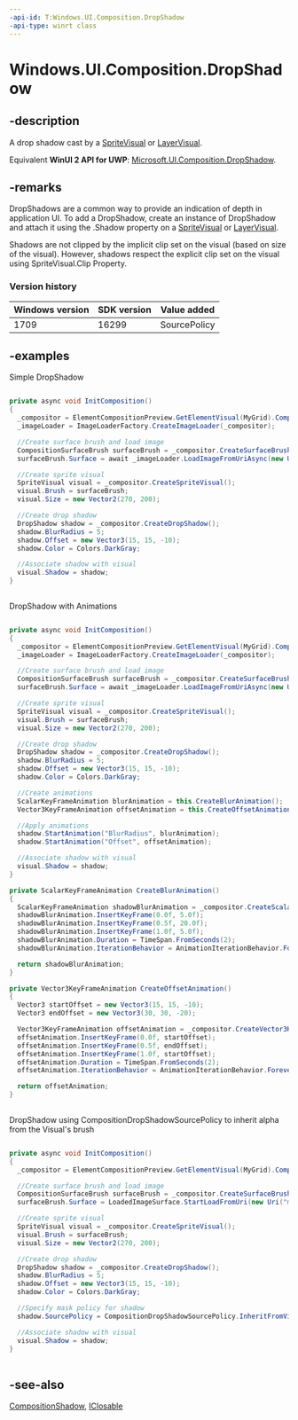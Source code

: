 ```yaml
---
-api-id: T:Windows.UI.Composition.DropShadow
-api-type: winrt class
---
```


<!-- Class syntax.
public class DropShadow : Windows.UI.Composition.CompositionShadow, Windows.UI.Composition.IDropShadow
-->

# Windows.UI.Composition.DropShadow

## -description
A drop shadow cast by a [SpriteVisual](spritevisual.md) or [LayerVisual](layervisual.md).

Equivalent **WinUI 2 API for UWP**: [Microsoft.UI.Composition.DropShadow](/windows/winui/api/microsoft.ui.composition.dropshadow).

## -remarks
DropShadows are a common way to provide an indication of depth in application UI. To add a DropShadow, create an instance of DropShadow and attach it using the .Shadow property on a [SpriteVisual](spritevisual.md) or [LayerVisual](layervisual.md).

Shadows are not clipped by the implicit clip set on the visual (based on size of the visual). However, shadows respect the explicit clip set on the visual using SpriteVisual.Clip Property.

### Version history

| Windows version | SDK version | Value added |
| -- | -- | -- |
| 1709 | 16299 | SourcePolicy |

## -examples
Simple DropShadow

```csharp

private async void InitComposition()
{
  _compositor = ElementCompositionPreview.GetElementVisual(MyGrid).Compositor;
  _imageLoader = ImageLoaderFactory.CreateImageLoader(_compositor);

  //Create surface brush and load image
  CompositionSurfaceBrush surfaceBrush = _compositor.CreateSurfaceBrush();
  surfaceBrush.Surface = await _imageLoader.LoadImageFromUriAsync(new Uri("ms-appx:///Assets/cat.jpg"));

  //Create sprite visual
  SpriteVisual visual = _compositor.CreateSpriteVisual();
  visual.Brush = surfaceBrush;
  visual.Size = new Vector2(270, 200);

  //Create drop shadow
  DropShadow shadow = _compositor.CreateDropShadow();
  shadow.BlurRadius = 5;
  shadow.Offset = new Vector3(15, 15, -10);
  shadow.Color = Colors.DarkGray;

  //Associate shadow with visual
  visual.Shadow = shadow;
}         
         
```

DropShadow with Animations

```csharp

private async void InitComposition()
{
  _compositor = ElementCompositionPreview.GetElementVisual(MyGrid).Compositor;
  _imageLoader = ImageLoaderFactory.CreateImageLoader(_compositor);

  //Create surface brush and load image
  CompositionSurfaceBrush surfaceBrush = _compositor.CreateSurfaceBrush();
  surfaceBrush.Surface = await _imageLoader.LoadImageFromUriAsync(new Uri("ms-appx:///Assets/cat.jpg"));

  //Create sprite visual
  SpriteVisual visual = _compositor.CreateSpriteVisual();
  visual.Brush = surfaceBrush;
  visual.Size = new Vector2(270, 200);

  //Create drop shadow
  DropShadow shadow = _compositor.CreateDropShadow();
  shadow.BlurRadius = 5;
  shadow.Offset = new Vector3(15, 15, -10);
  shadow.Color = Colors.DarkGray;

  //Create animations
  ScalarKeyFrameAnimation blurAnimation = this.CreateBlurAnimation();
  Vector3KeyFrameAnimation offsetAnimation = this.CreateOffsetAnimation();

  //Apply animations
  shadow.StartAnimation("BlurRadius", blurAnimation);
  shadow.StartAnimation("Offset", offsetAnimation);

  //Associate shadow with visual
  visual.Shadow = shadow;
}

private ScalarKeyFrameAnimation CreateBlurAnimation()
{
  ScalarKeyFrameAnimation shadowBlurAnimation = _compositor.CreateScalarKeyFrameAnimation();
  shadowBlurAnimation.InsertKeyFrame(0.0f, 5.0f);
  shadowBlurAnimation.InsertKeyFrame(0.5f, 20.0f);
  shadowBlurAnimation.InsertKeyFrame(1.0f, 5.0f);
  shadowBlurAnimation.Duration = TimeSpan.FromSeconds(2);
  shadowBlurAnimation.IterationBehavior = AnimationIterationBehavior.Forever;

  return shadowBlurAnimation;
}

private Vector3KeyFrameAnimation CreateOffsetAnimation()
{
  Vector3 startOffset = new Vector3(15, 15, -10);
  Vector3 endOffset = new Vector3(30, 30, -20);

  Vector3KeyFrameAnimation offsetAnimation = _compositor.CreateVector3KeyFrameAnimation();
  offsetAnimation.InsertKeyFrame(0.0f, startOffset);
  offsetAnimation.InsertKeyFrame(0.5f, endOffset);
  offsetAnimation.InsertKeyFrame(1.0f, startOffset);
  offsetAnimation.Duration = TimeSpan.FromSeconds(2);
  offsetAnimation.IterationBehavior = AnimationIterationBehavior.Forever;

  return offsetAnimation;
}         
         
```
DropShadow using CompositionDropShadowSourcePolicy to inherit alpha from the Visual's brush

```csharp

private async void InitComposition()
{
  _compositor = ElementCompositionPreview.GetElementVisual(MyGrid).Compositor;

  //Create surface brush and load image
  CompositionSurfaceBrush surfaceBrush = _compositor.CreateSurfaceBrush();
  surfaceBrush.Surface = LoadedImageSurface.StartLoadFromUri(new Uri("ms-appx:///Assets/circle.png"));

  //Create sprite visual
  SpriteVisual visual = _compositor.CreateSpriteVisual();
  visual.Brush = surfaceBrush;
  visual.Size = new Vector2(270, 200);

  //Create drop shadow
  DropShadow shadow = _compositor.CreateDropShadow();
  shadow.BlurRadius = 5;
  shadow.Offset = new Vector3(15, 15, -10);
  shadow.Color = Colors.DarkGray;

  //Specify mask policy for shadow
  shadow.SourcePolicy = CompositionDropShadowSourcePolicy.InheritFromVisualContent;

  //Associate shadow with visual
  visual.Shadow = shadow;
}         
         
```


## -see-also
[CompositionShadow](compositionshadow.md), [IClosable](../windows.foundation/iclosable.md)
